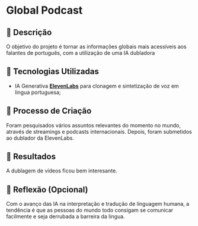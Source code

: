 # Global Podcast

## 📒 Descrição
O objetivo do projeto é tornar as informações globais mais acessíveis aos falantes de português, com a utilização de uma IA dubladora

## 🤖 Tecnologias Utilizadas
- IA Generativa **[ElevenLabs](https://elevenlabs.io/)** para clonagem e sintetização de voz em lingua portuguesa;

## 🧐 Processo de Criação
Foram pesquisados vários assuntos relevantes do momento no mundo, através de streamings e podcasts internacionais. Depois, foram submetidos ao dublador da ElevenLabs.

## 🚀 Resultados
A dublagem de vídeos ficou bem interesante.

## 💭 Reflexão (Opcional)
Com o avanço das IA na interpretação e tradução de linguagem humana, a tendência é que as pessoas do mundo todo consigam se comunicar facilmente e seja derrubada a barreira da lingua.
